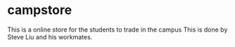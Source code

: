 campstore
=========

This is a online store for the students to trade in the campus
This is done by Steve Liu and his workmates.
